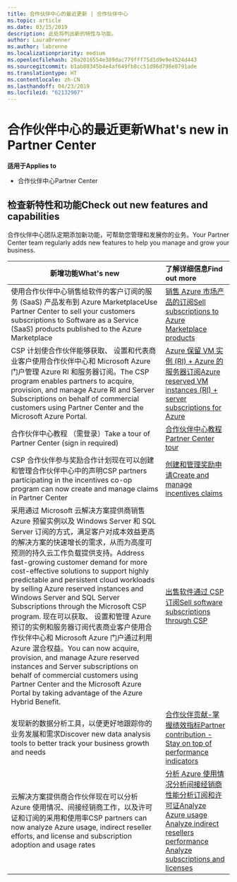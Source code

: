 ```yaml
---
title: 合作伙伴中心的最近更新 | 合作伙伴中心
ms.topic: article
ms.date: 03/15/2019
description: 此处将列出新的特性与功能。
author: LauraBrenner
ms.author: labrenne
ms.localizationpriority: medium
ms.openlocfilehash: 20a2016554e389dac779fff75d1d9e9e4524d443
ms.sourcegitcommit: b1ab80345b4e4af649fb8cc51d96d798e0791ade
ms.translationtype: HT
ms.contentlocale: zh-CN
ms.lasthandoff: 04/23/2019
ms.locfileid: "62132907"
---
```

# <a name="whats-new-in-partner-center"></a><span data-ttu-id="42cc0-103">合作伙伴中心的最近更新</span><span class="sxs-lookup"><span data-stu-id="42cc0-103">What's new in Partner Center</span></span>

<span data-ttu-id="42cc0-104">**适用于**</span><span class="sxs-lookup"><span data-stu-id="42cc0-104">**Applies to**</span></span>

-  <span data-ttu-id="42cc0-105">合作伙伴中心</span><span class="sxs-lookup"><span data-stu-id="42cc0-105">Partner Center</span></span>

## <a name="check-out-new-features-and-capabilities"></a><span data-ttu-id="42cc0-106">检查新特性和功能</span><span class="sxs-lookup"><span data-stu-id="42cc0-106">Check out new features and capabilities</span></span> 

<span data-ttu-id="42cc0-107">合作伙伴中心团队定期添加新功能，可帮助您管理和发展你的业务。</span><span class="sxs-lookup"><span data-stu-id="42cc0-107">Your Partner Center team regularly adds new features to help you manage and grow your business.</span></span>


|<span data-ttu-id="42cc0-108">**新增功能**</span><span class="sxs-lookup"><span data-stu-id="42cc0-108">**What's new**</span></span>   |<span data-ttu-id="42cc0-109">**了解详细信息**</span><span class="sxs-lookup"><span data-stu-id="42cc0-109">**Find out more**</span></span>   |
|----------------------|:-----------------|
|<span data-ttu-id="42cc0-110">使用合作伙伴中心销售给软件的客户订阅的服务 (SaaS) 产品发布到 Azure Marketplace</span><span class="sxs-lookup"><span data-stu-id="42cc0-110">Use Partner Center to sell your customers subscriptions to Software as a Service (SaaS) products published to the Azure Marketplace</span></span>  | [<span data-ttu-id="42cc0-111">销售 Azure 市场产品的订阅</span><span class="sxs-lookup"><span data-stu-id="42cc0-111">Sell subscriptions to Azure Marketplace products</span></span>](sell-marketplace-products.md)|
|<span data-ttu-id="42cc0-112">CSP 计划使合作伙伴能够获取、 设置和代表商业客户使用合作伙伴中心和 Microsoft Azure 门户管理 Azure RI 和服务器订阅。</span><span class="sxs-lookup"><span data-stu-id="42cc0-112">The CSP program enables partners to acquire, provision, and manage Azure RI and Server Subscriptions on behalf of commercial customers using Partner Center and the Microsoft Azure Portal.</span></span>|[<span data-ttu-id="42cc0-113">Azure 保留 VM 实例 (RI) + Azure 的服务器订阅</span><span class="sxs-lookup"><span data-stu-id="42cc0-113">Azure reserved VM instances (RI) + server subscriptions for Azure</span></span>](azure-ri-server-subscriptions.md)|
|<span data-ttu-id="42cc0-114">合作伙伴中心教程 （需登录）</span><span class="sxs-lookup"><span data-stu-id="42cc0-114">Take a tour of Partner Center (sign in required)</span></span>|[<span data-ttu-id="42cc0-115">合作伙伴中心教程</span><span class="sxs-lookup"><span data-stu-id="42cc0-115">Partner Center tour</span></span>](https://partnercenter.microsoft.com/pcv/redirect?authenticate=true&redirect=%2Fdashboard%2Foverview)|
|<span data-ttu-id="42cc0-116">CSP 合作伙伴参与奖励合作计划现在可以创建和管理合作伙伴中心中的声明</span><span class="sxs-lookup"><span data-stu-id="42cc0-116">CSP partners participating in the incentives co-op program can now create and manage claims in Partner Center</span></span>|[<span data-ttu-id="42cc0-117">创建和管理奖励申请</span><span class="sxs-lookup"><span data-stu-id="42cc0-117">Create and manage incentives claims</span></span>](create-incentives-claims.md)|
|<span data-ttu-id="42cc0-118">采用通过 Microsoft 云解决方案提供商销售 Azure 预留实例以及 Windows Server 和 SQL Server 订阅的方式，满足客户对成本效益更高的解决方案的快速增长的需求，从而为高度可预测的持久云工作负载提供支持。</span><span class="sxs-lookup"><span data-stu-id="42cc0-118">Address fast-growing customer demand for more cost-effective solutions to support highly predictable and persistent cloud workloads by selling Azure reserved instances and Windows Server and SQL Server Subscriptions through the Microsoft CSP program.</span></span> <span data-ttu-id="42cc0-119">现在可以获取、 设置和管理 Azure 预订的实例和服务器订阅代表商业客户使用合作伙伴中心和 Microsoft Azure 门户通过利用 Azure 混合权益。</span><span class="sxs-lookup"><span data-stu-id="42cc0-119">You can now acquire, provision, and manage Azure reserved instances and Server subscriptions on behalf of commercial customers using Partner Center and the Microsoft Azure Portal by taking advantage of the Azure Hybrid Benefit.</span></span>|[<span data-ttu-id="42cc0-120">出售软件通过 CSP 订阅</span><span class="sxs-lookup"><span data-stu-id="42cc0-120">Sell software subscriptions through CSP</span></span>](csp-software-subscriptions.md)|
|<span data-ttu-id="42cc0-121">发现新的数据分析工具，以便更好地跟踪你的业务发展和需求</span><span class="sxs-lookup"><span data-stu-id="42cc0-121">Discover new data analysis tools to better track your business growth and needs</span></span>| [<span data-ttu-id="42cc0-122">合作伙伴贡献-掌握绩效指标</span><span class="sxs-lookup"><span data-stu-id="42cc0-122">Partner contribution - Stay on top of performance indicators</span></span>](partner-contributions.md)|
|<span data-ttu-id="42cc0-123">云解决方案提供商合作伙伴现在可以分析 Azure 使用情况、间接经销商工作，以及许可证和订阅的采用和使用率</span><span class="sxs-lookup"><span data-stu-id="42cc0-123">CSP partners can now analyze Azure usage, indirect reseller efforts, and license and subscription adoption and usage rates</span></span>|<span data-ttu-id="42cc0-124">[分析 Azure 使用情况](analyze-azure-usage.md)[分析间接经销商性能](Analyze-indirect-resellers.md)[分析订阅和许可证](analyze-subscriptions-licenses.md)</span><span class="sxs-lookup"><span data-stu-id="42cc0-124">[Analyze Azure usage](analyze-azure-usage.md)  [Analyze indirect resellers performance](Analyze-indirect-resellers.md)    [Analyze subscriptions and licenses](analyze-subscriptions-licenses.md)</span></span>|

